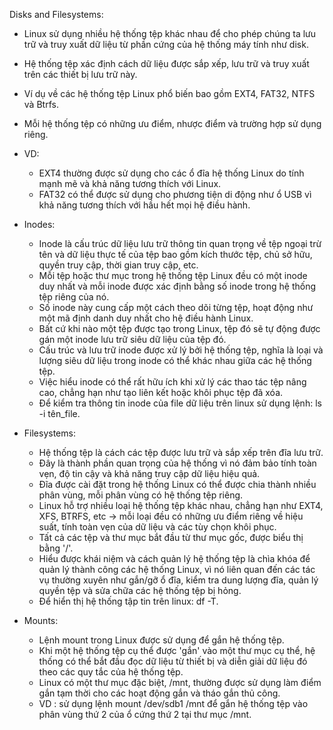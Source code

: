 Disks and Filesystems:
  - Linux sử dụng nhiều hệ thống tệp khác nhau để cho phép chúng ta lưu trữ và truy xuất dữ liệu từ phần cứng của hệ thống máy tính như disk.
  - Hệ thống tệp xác định cách dữ liệu được sắp xếp, lưu trữ và truy xuất trên các thiết bị lưu trữ này.
  - Ví dụ về các hệ thống tệp Linux phổ biến bao gồm EXT4, FAT32, NTFS và Btrfs.
  - Mỗi hệ thống tệp có những ưu điểm, nhược điểm và trường hợp sử dụng riêng.
  - VD:
    + EXT4 thường được sử dụng cho các ổ đĩa hệ thống Linux do tính mạnh mẽ và khả năng tương thích với Linux.
    + FAT32 có thể được sử dụng cho phương tiện di động như ổ USB vì khả năng tương thích với hầu hết mọi hệ điều hành.

  - Inodes:
    + Inode là cấu trúc dữ liệu lưu trữ thông tin quan trọng về tệp ngoại trừ tên và dữ liệu thực tế của tệp bao gồm kích thước tệp, chủ sở hữu, quyền truy cập, thời gian truy cập, etc.
    + Mỗi tệp hoặc thư mục trong hệ thống tệp Linux đều có một inode duy nhất và mỗi inode được xác định bằng số inode trong hệ thống tệp riêng của nó.
    + Số inode này cung cấp một cách theo dõi từng tệp, hoạt động như một mã định danh duy nhất cho hệ điều hành Linux.
    + Bất cứ khi nào một tệp được tạo trong Linux, tệp đó sẽ tự động được gán một inode lưu trữ siêu dữ liệu của tệp đó.
    + Cấu trúc và lưu trữ inode được xử lý bởi hệ thống tệp, nghĩa là loại và lượng siêu dữ liệu trong inode có thể khác nhau giữa các hệ thống tệp.
    + Việc hiểu inode có thể rất hữu ích khi xử lý các thao tác tệp nâng cao, chẳng hạn như tạo liên kết hoặc khôi phục tệp đã xóa.
    + Để kiểm tra thông tin inode của file dữ liệu trên linux sử dụng lệnh: ls -i tên_file.

  - Filesystems:
    + Hệ thống tệp là cách các tệp được lưu trữ và sắp xếp trên đĩa lưu trữ.
    + Đây là thành phần quan trọng của hệ thống vì nó đảm bảo tính toàn vẹn, độ tin cậy và khả năng truy cập dữ liệu hiệu quả.
    + Đĩa được cài đặt trong hệ thống Linux có thể được chia thành nhiều phân vùng, mỗi phân vùng có hệ thống tệp riêng.
    + Linux hỗ trợ nhiều loại hệ thống tệp khác nhau, chẳng hạn như EXT4, XFS, BTRFS, etc -> mỗi loại đều có những ưu điểm riêng về hiệu suất, tính toàn vẹn của dữ liệu và các tùy chọn khôi phục.
    + Tất cả các tệp và thư mục bắt đầu từ thư mục gốc, được biểu thị bằng '/'.
    + Hiểu được khái niệm và cách quản lý hệ thống tệp là chìa khóa để quản lý thành công các hệ thống Linux, vì nó liên quan đến các tác vụ thường xuyên như gắn/gỡ ổ đĩa, kiểm tra dung lượng đĩa, quản lý quyền tệp và sửa chữa các hệ thống tệp bị hỏng.
    + Để hiển thị hệ thống tập tin trên linux: df -T.

  - Mounts:
    + Lệnh mount trong Linux được sử dụng để gắn hệ thống tệp.
    + Khi một hệ thống tệp cụ thể được 'gắn' vào một thư mục cụ thể, hệ thống có thể bắt đầu đọc dữ liệu từ thiết bị và diễn giải dữ liệu đó theo các quy tắc của hệ thống tệp.
    + Linux có một thư mục đặc biệt, /mnt, thường được sử dụng làm điểm gắn tạm thời cho các hoạt động gắn và tháo gắn thủ công.
    + VD : sử dụng lệnh mount /dev/sdb1 /mnt để gắn hệ thống tệp vào phân vùng thứ 2 của ổ cứng thứ 2 tại thư mục /mnt.
    

